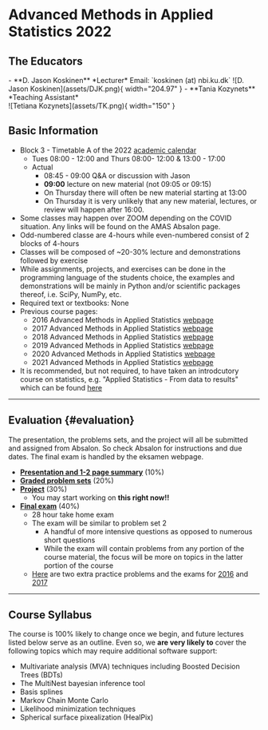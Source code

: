 # Advanced Methods in Applied Statistics 2022

## The Educators

<div class="grid cards" markdown>
- **D. Jason Koskinen**  
    *Lecturer*  
    Email: `koskinen (at) nbi.ku.dk`  
    ![D. Jason Koskinen](assets/DJK.png){ width="204.97" }
- **Tania Kozynets**  
    *Teaching Assistant*  
    <br>
    ![Tetiana Kozynets](assets/TK.png){ width="150" }
</div>

## Basic Information

*   Block 3 - Timetable A of the 2022 [academic calendar](http://www.science.ku.dk/english/student-life/studying-at-the-faculty/academic-calendar/)
    *   Tues 08:00 - 12:00 and Thurs 08:00- 12:00 & 13:00 - 17:00
    *   Actual
        *   08:45 - 09:00 Q&A or discussion with Jason
        *   **09:00** lecture on new material (not 09:05 or 09:15)
        *   On Thursday there will often be new material starting at 13:00
        *   On Thursday it is very unlikely that any new material, lectures, or review will happen after 16:00.
*   Some classes may happen over ZOOM depending on the COVID situation. Any links will be found on the AMAS Absalon page.
*   Odd-numbered classe are 4-hours while even-numbered consist of 2 blocks of 4-hours
*   Classes will be composed of ~20-30% lecture and demonstrations followed by exercise
*   While assignments, projects, and exercises can be done in the programming language of the students choice, the examples and demonstrations will be mainly in Python and/or scientific packages thereof, i.e. SciPy, NumPy, etc.
*   Required text or textbooks: None
*   Previous course pages:
    *   2016 Advanced Methods in Applied Statistics [webpage](../../2016/)
    *   2017 Advanced Methods in Applied Statistics [webpage](../../2017/)
    *   2018 Advanced Methods in Applied Statistics [webpage](../../2018/)
    *   2019 Advanced Methods in Applied Statistics [webpage](../../2019/)
    *   2020 Advanced Methods in Applied Statistics [webpage](../../2020/)
    *   2021 Advanced Methods in Applied Statistics [webpage](../../2021/)
*   It is recommended, but not required, to have taken an introdcutory course on statistics, e.g. "Applied Statistics - From data to results" which can be found [here](http://www.nbi.dk/%7Epetersen/Teaching/AppliedStatistics2021.html)

---

## Evaluation {#evaluation}

The presentation, the problems sets, and the project will all be submitted and assigned from Absalon. So check Absalon for instructions and due dates. The final exam is handled by the eksamen webpage.

*   **<u>Presentation and 1-2 page summary</u>** (10%)
*   **<u>Graded problem sets</u>** (20%)
*   **<u>Project</u>** (30%)
    *   You may start working on **this right now!!**
*   **<u>Final exam</u>** (40%)
    *   28 hour take home exam
    *   The exam will be similar to problem set 2
        *   A handful of more intensive questions as opposed to numerous short questions
        *   While the exam will contain problems from any portion of the course material, the focus will be more on topics in the latter portion of the course
    *   [Here](Slides/ExtraProblems.pdf) are two extra practice problems and the exams for [2016](Slides/Exam_2016.pdf) and [2017](Slides/Exam_2017.pdf)

---

## Course Syllabus

The course is 100% likely to change once we begin, and future lectures listed below serve as an outline. Even so, we **are very likely to** cover the following topics which may require additional software support:

*   Multivariate analysis (MVA) techniques including Boosted Decision Trees (BDTs)
*   The MultiNest bayesian inference tool
*   Basis splines
*   Markov Chain Monte Carlo
*   Likelihood minimization techniques
*   Spherical surface pixealization (HealPix)
